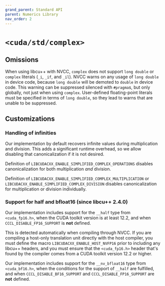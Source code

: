```yaml
---
grand_parent: Standard API
parent: Numerics Library
nav_order: 2
---
```


# `<cuda/std/complex>`

## Omissions

When using libcu++ with NVCC, `complex` does not support `long double` or
  `complex` literals (`_i`, `_if`, and `_il`).
NVCC warns on any usage of `long double` in device code, because `long double`
  will be demoted to `double` in device code.
This warning can be suppressed silenced with `#pragma`s, but only globally, not
  just when using `complex`.
User-defined floating-point literals must be specified in terms of
  `long double`, so they lead to warns that are unable to be suppressed.

## Customizations

### Handling of infinities

Our implementation by default recovers infinite values during multiplication and division. This adds a significant runtime overhead, so we allow disabling that canonicalization if it is not desired.

Definition of `LIBCUDACXX_ENABLE_SIMPLIFIED_COMPLEX_OPERATIONS` disables canonicalization for both multiplication *and* division.

Definition of `LIBCUDACXX_ENABLE_SIMPLIFIED_COMPLEX_MULTIPLICATION` or `LIBCUDACXX_ENABLE_SIMPLIFIED_COMPLEX_DIVISION` disables canonicalization for multiplication or division individually.

### Support for half and bfloat16 (since libcu++ 2.4.0)

Our implementation includes support for the `__half` type from `<cuda_fp16.h>`, when the CUDA toolkit version is at
least 12.2, and when `CCCL_DISABLE_FP16_SUPPORT` is **not** defined.

This is detected automatically when compiling through NVCC. If you are compiling a host-only translation unit directly with the host compiler, you must define the macro `LIBCUDACXX_ENABLE_HOST_NVFP16` prior to including any libcu++ headers, and you must ensure that the `<cuda_fp16.h>` header that's found by the compiler comes from a CUDA toolkit version 12.2 or higher.

Our implementation includes support for the `__nv_bfloat16` type from `<cuda_bf16.h>`, when the conditions for the
support of `__half` are fulfilled, and when `CCCL_DISABLE_BF16_SUPPORT` and `CCCL_DISABLE_FP16_SUPPORT` are **not** defined.
